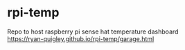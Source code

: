 # rpi-temp
Repo to host raspberry pi sense hat temperature dashboard  
https://ryan-quigley.github.io/rpi-temp/garage.html
